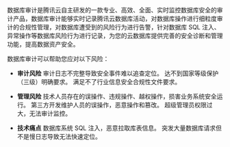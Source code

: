 
数据库审计是腾讯云自主研发的一款专业、高效、全面、实时监控数据库安全的审计产品，数据库审计能够实时记录腾讯云数据库活动，对数据库操作进行细粒度审计的合规性管理，对数据库遭受到的风险行为进行告警，针对数据库 SQL 注入、异常操作等数据库风险行为进行记录，为您的云数据库提供完善的安全诊断和管理功能，提高数据资产安全。

数据库审计可以帮助您应对以下风险：

- **审计风险**
审计日志不完整导致安全事件难以追查定位。
达不到国家等级保护（三级）明确要求。
满足不了行业信息安全合规性文件要求。

- **管理风险**
技术人员存在的误操作、违规操作、越权操作，损害业务系统安全运行。
第三方开发维护人员的误操作，恶意操作和篡改。
超级管理员权限过大，无法审计监控。

- **技术痛点**
数据库系统 SQL 注入，恶意拉取库表信息。
突发大量数据库请求但不是慢日志导致无法快速定位。
